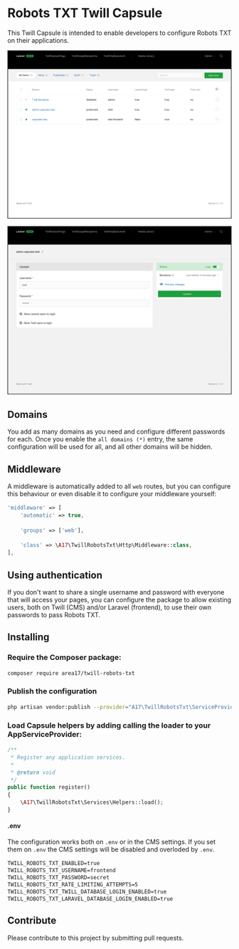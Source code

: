 # Robots TXT Twill Capsule

This Twill Capsule is intended to enable developers to configure Robots TXT on their applications. 

![screenshot 1](docs/screenshot01.png)

![screenshot 2](docs/screenshot02.png)

## Domains

You add as many domains as you need and configure different passwords for each. Once you enable the `all domains (*)` entry, the same configuration will be used for all, and all other domains will be hidden.

## Middleware

A middleware is automatically added to all `web` routes, but you can configure this behaviour or even disable it to configure your middleware yourself:  

``` php
'middleware' => [
    'automatic' => true,

    'groups' => ['web'],

    'class' => \A17\TwillRobotsTxt\Http\Middleware::class,
],
```

## Using authentication

If you don't want to share a single username and password with everyone that will access your pages, you can configure the package to allow existing users, both on Twill (CMS) and/or Laravel (frontend), to use their own passwords to pass Robots TXT.

## Installing

### Require the Composer package:

``` bash
composer require area17/twill-robots-txt
```

### Publish the configuration

``` bash
php artisan vendor:publish --provider="A17\TwillRobotsTxt\ServiceProvider"
```

### Load Capsule helpers by adding calling the loader to your AppServiceProvider:

``` php
/**
 * Register any application services.
 *
 * @return void
 */
public function register()
{
    \A17\TwillRobotsTxt\Services\Helpers::load();
}
```

#### .env 

The configuration works both on `.env` or in the CMS settings. If you set them on `.env` the CMS settings will be disabled and overloded by `.env`. 

```dotenv
TWILL_ROBOTS_TXT_ENABLED=true
TWILL_ROBOTS_TXT_USERNAME=frontend
TWILL_ROBOTS_TXT_PASSWORD=secret
TWILL_ROBOTS_TXT_RATE_LIMITING_ATTEMPTS=5
TWILL_ROBOTS_TXT_TWILL_DATABASE_LOGIN_ENABLED=true
TWILL_ROBOTS_TXT_LARAVEL_DATABASE_LOGIN_ENABLED=true
```

## Contribute

Please contribute to this project by submitting pull requests.
